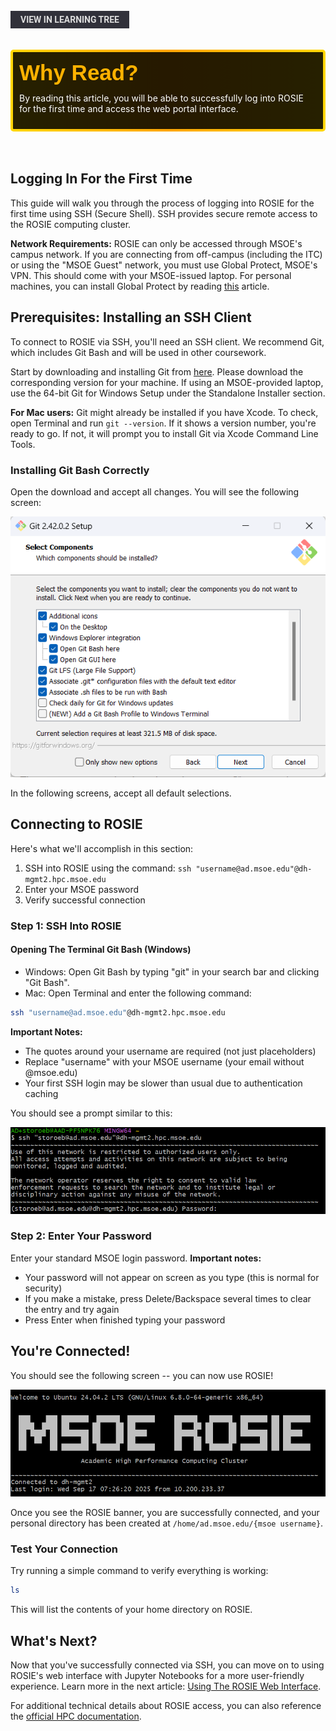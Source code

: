 <br>
<a href='/learning-tree?node=6' style='
    background-color: #31313a;
    color: gainsboro;
    padding: 6px 16px;
    border: none
    border-radius: 4px;
    text-transform: uppercase;
    font-family: "Roboto", sans-serif;
    font-size: 1em;
    font-weight: bold;
    cursor: pointer;
    text-decoration: none;
    display: inline-block;'
>
  View in Learning Tree
</a>

<br>
<br>
<br>

<div style='
  position: relative;
  padding: 10px; 
  border-radius: 5px;
  background-color: rgba(0, 0, 0, 0.85); 
  border: 4px solid transparent;
  background-image: linear-gradient(90deg, rgba(0, 0, 0, 0.85), rgba(0, 0, 0, 0.85)), linear-gradient(90deg, gold, orange, gold);
  background-origin: border-box;
  background-clip: padding-box, border-box;
'>

<svg width='200' height='50' style='display: block; margin-bottom: 5px;'>
  <text x='0' y='35' font-size='35' font-family='Arial' font-weight='bold' fill='gold'>
    Why Read?
    <animate attributeName='fill' values='gold; orange; gold' dur='3s' repeatCount='indefinite' />
  </text>
</svg>

<p style='color: white; margin-top: 2px;'>By reading this article, you will be able to successfully log into ROSIE for the first time and access the web portal interface.</p>

</div>

<br/>

<br/>

## Logging In For the First Time

This guide will walk you through the process of logging into ROSIE for the first time using SSH (Secure Shell). SSH provides secure remote access to the ROSIE computing cluster.

**Network Requirements:**
ROSIE can only be accessed through MSOE's campus network. If you are connecting from off-campus (including the ITC) or using the "MSOE Guest" network, you must use Global Protect, MSOE's VPN. This should come with your MSOE-issued laptop. For personal machines, you can install Global Protect by reading [this](https://msoe-maic.com/library/?nav=Articles&article=global-protect) article.

## Prerequisites: Installing an SSH Client

To connect to ROSIE via SSH, you'll need an SSH client. We recommend Git, which includes Git Bash and will be used in other coursework.

Start by downloading and installing Git from [here](https://git-scm.com/downloads). Please download the corresponding version for your machine. If using an MSOE-provided laptop, use the 64-bit Git for Windows Setup under the Standalone Installer section.

**For Mac users:** Git might already be installed if you have Xcode. To check, open Terminal and run `git --version`. If it shows a version number, you're ready to go. If not, it will prompt you to install Git via Xcode Command Line Tools. 


### Installing Git Bash Correctly 
Open the download and accept all changes. You will see the following screen:

![alt text](/images/article_content/git_bash_setup.png)

In the following screens, accept all default selections.

## Connecting to ROSIE

Here's what we'll accomplish in this section:

1. SSH into ROSIE using the command: `ssh "username@ad.msoe.edu"@dh-mgmt2.hpc.msoe.edu`
2. Enter your MSOE password
3. Verify successful connection

### Step 1: SSH Into ROSIE



#### Opening The Terminal Git Bash (Windows)
- Windows: Open Git Bash by typing "git" in your search bar and clicking "Git Bash".
- Mac: Open Terminal and enter the following command:


```bash
ssh "username@ad.msoe.edu"@dh-mgmt2.hpc.msoe.edu
```

**Important Notes:**
- The quotes around your username are required (not just placeholders)
- Replace "username" with your MSOE username (your email without @msoe.edu)
- Your first SSH login may be slower than usual due to authentication caching

You should see a prompt similar to this: 

![alt text](/images/article_content/ssh_1.png)


### Step 2: Enter Your Password

Enter your standard MSOE login password. **Important notes:**
- Your password will not appear on screen as you type (this is normal for security)
- If you make a mistake, press Delete/Backspace several times to clear the entry and try again
- Press Enter when finished typing your password

## You're Connected!
You should see the following screen -- you can now use ROSIE!

![alt text](/images/article_content/rosie_success.png)


Once you see the ROSIE banner, you are successfully connected, and your personal directory has been created at `/home/ad.msoe.edu/{msoe username}`.

### Test Your Connection

Try running a simple command to verify everything is working:

```bash
ls
```

This will list the contents of your home directory on ROSIE.

## What's Next?

Now that you've successfully connected via SSH, you can move on to using ROSIE's web interface with Jupyter Notebooks for a more user-friendly experience. Learn more in the next article: [Using The ROSIE Web Interface](https://msoe-maic.com/library/?nav=Articles&article=3-rosie-web).

For additional technical details about ROSIE access, you can also reference the [official HPC documentation](https://docs.hpc.msoe.edu/#/access).



